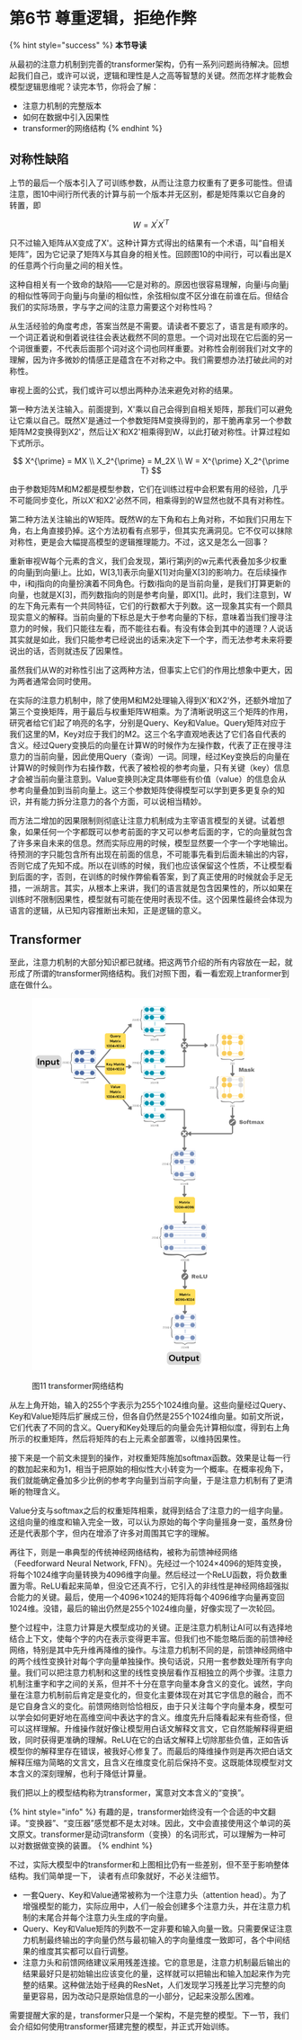 # 第6节 尊重逻辑，拒绝作弊

{% hint style="success" %}
**本节导读**

从最初的注意力机制到完善的transformer架构，仍有一系列问题尚待解决。回想起我们自己，或许可以说，逻辑和理性是人之高等智慧的关键。然而怎样才能教会模型逻辑思维呢？读完本节，你将会了解：

* 注意力机制的完整版本
* 如何在数据中引入因果性
* transformer的网络结构
{% endhint %}

## 对称性缺陷

上节的最后一个版本引入了可训练参数，从而让注意力权重有了更多可能性。但请注意，图10中间行所代表的计算与前一个版本并无区别，都是矩阵乘以它自身的转置，即

$$
W = X^{\prime} X^{\prime T}
$$

只不过输入矩阵从X变成了X'。这种计算方式得出的结果有一个术语，叫“自相关矩阵”，因为它记录了矩阵X与其自身的相关性。回顾图10的中间行，可以看出是X的任意两个行向量之间的相关性。

这种自相关有一个致命的缺陷——它是对称的。原因也很容易理解，向量i与向量j的相似性等同于向量j与向量i的相似性，余弦相似度不区分谁在前谁在后。但结合我们的实际场景，字与字之间的注意力需要这个对称性吗？

从生活经验的角度考虑，答案当然是不需要。请读者不要忘了，语言是有顺序的。一个词正着说和倒着说往往会表达截然不同的意思。一个词对出现在它后面的另一个词很重要，不代表后面那个词对这个词也同样重要。对称性会削弱我们对文字的理解，因为许多微妙的情感正是蕴含在不对称之中。我们需要想办法打破此间的对称性。

审视上面的公式，我们或许可以想出两种办法来避免对称的结果。

第一种方法关注输入。前面提到，X'乘以自己会得到自相关矩阵，那我们可以避免让它乘以自己。既然X'是通过一个参数矩阵M变换得到的，那干脆再拿另一个参数矩阵M2变换得到X2'，然后让X'和X2'相乘得到W，以此打破对称性。计算过程如下式所示。

$$
X^{\prime} = MX \\
X_2^{\prime} = M_2X \\
W = X^{\prime} X_2^{\prime T}
$$

由于参数矩阵M和M2都是模型参数，它们在训练过程中会积累有用的经验，几乎不可能同步变化，所以X'和X2'必然不同，相乘得到的W显然也就不具有对称性。

第二种方法关注输出的W矩阵。既然W的左下角和右上角对称，不如我们只用左下角，右上角直接扔掉。这个方法初看有点邪乎，但其实充满洞见。它不仅可以抹除对称性，更是会大幅提高模型的逻辑推理能力。不过，这又是怎么一回事？

重新审视W每个元素的含义，我们会发现，第i行第j列的w元素代表叠加多少权重的向量j到向量i上。比如，W\[3,1]表示向量X\[1]对向量X\[3]的影响力。在后续操作中，i和j指向的向量扮演着不同角色。行数i指向的是当前向量，是我们打算更新的向量，也就是X\[3]，而列数指向的则是参考向量，即X\[1]。此时，我们注意到，W的左下角元素有一个共同特征，它们的行数都大于列数。这一现象其实有一个颇具现实意义的解释。当前向量的下标总是大于参考向量的下标，意味着当我们搜寻注意力的时候，我们只能往左看，而不能往右看。有没有体会到其中的道理？人说话其实就是如此，我们只能参考已经说出的话来决定下一个字，而无法参考未来将要说出的话，否则就违反了因果性。

虽然我们从W的对称性引出了这两种方法，但事实上它们的作用比想象中更大，因为两者通常会同时使用。

在实际的注意力机制中，除了使用M和M2处理输入得到X'和X2'外，还额外增加了第三个变换矩阵，用于最后与权重矩阵W相乘。为了清晰说明这三个矩阵的作用，研究者给它们起了响亮的名字，分别是Query、Key和Value。Query矩阵对应于我们这里的M，Key对应于我们的M2。这三个名字直观地表达了它们各自代表的含义。经过Query变换后的向量在计算W的时候作为左操作数，代表了正在搜寻注意力的当前向量，因此使用Query（查询）一词。同理，经过Key变换后的向量在计算W的时候则作为右操作数，代表了被检视的参考向量，只有关键（key）信息才会被当前向量注意到。Value变换则决定具体哪些有价值（value）的信息会从参考向量叠加到当前向量上。这三个参数矩阵使得模型可以学到更多更复杂的知识，并有能力拆分注意力的各个方面，可以说相当精妙。

而方法二增加的因果限制则彻底让注意力机制成为主宰语言模型的关键。试着想象，如果任何一个字都既可以参考前面的字又可以参考后面的字，它的向量就包含了许多来自未来的信息。然而实际应用的时候，模型显然要一个字一个字地输出。待预测的字只能包含所有出现在前面的信息，不可能事先看到后面未输出的内容，否则它成了先知不成。所以在训练的时候，我们也应该保留这个性质，不让模型看到后面的字，否则，在训练的时候作弊偷看答案，到了真正使用的时候就会手足无措，一派胡言。其实，从根本上来讲，我们的语言就是包含因果性的，所以如果在训练时不限制因果性，模型就有可能在使用时表现不佳。这个因果性最终会体现为语言的逻辑，从已知内容推断出未知，正是逻辑的意义。

## Transformer

至此，注意力机制的大部分知识都已就绪。把这两节介绍的所有内容放在一起，就形成了所谓的transformer网络结构。我们对照下图，看一看宏观上tranformer到底在做什么。

<figure><img src=".gitbook/assets/transformer.png" alt=""><figcaption><p>图11 transformer网络结构</p></figcaption></figure>

从左上角开始，输入的255个字表示为255个1024维向量。这些向量经过Query、Key和Value矩阵后扩展成三份，但各自仍然是255个1024维向量。如前文所说，它们代表了不同的含义。Query和Key处理后的向量会先计算相似度，得到右上角所示的权重矩阵，然后将矩阵的右上元素全部置零，以维持因果性。

接下来是一个前文未提到的操作，对权重矩阵施加softmax函数。效果是让每一行的数加起来和为1，相当于把原始的相似性大小转变为一个概率。在概率视角下，我们就能确定叠加多少比例的参考字向量到当前字向量，于是注意力机制有了更清晰的物理含义。

Value分支与softmax之后的权重矩阵相乘，就得到结合了注意力的一组字向量。这组向量的维度和输入完全一致，可以认为原始的每个字向量摇身一变，虽然身份还是代表那个字，但内在增添了许多对周围其它字的理解。

再往下，则是一串典型的传统神经网络结构，被称为前馈神经网络（Feedforward Neural Network, FFN）。先经过一个1024×4096的矩阵变换，将每个1024维字向量转换为4096维字向量。然后经过一个ReLU函数，将负数重置为零。ReLU看起来简单，但没它还真不行，它引入的非线性是神经网络超强拟合能力的关键。最后，使用一个4096×1024的矩阵将每个4096维字向量再变回1024维。没错，最后的输出仍然是255个1024维向量，好像实现了一次轮回。

整个过程中，注意力计算是大模型成功的关键。正是注意力机制让AI可以有选择地结合上下文，使每个字的内在表示变得更丰富。但我们也不能忽略后面的前馈神经网络，特别是其中先升维再降维的操作。与注意力机制不同的是，前馈神经网络中的两个线性变换针对每个字向量单独操作。换句话说，只用一套参数处理所有字向量。我们可以把注意力机制和这里的线性变换层看作互相独立的两个步骤。注意力机制注重字和字之间的关系，但并不十分在意字向量本身含义的变化。诚然，字向量在注意力机制前后肯定是变化的，但变化主要体现在对其它字信息的融合，而不是它自身含义的变化。前馈网络则恰恰相反，由于只关注每个字向量本身，模型可以学会如何更好地在高维空间中表达字的含义。维度先升后降看起来有些奇怪，但可以这样理解。升维操作就好像让模型用白话文解释文言文，它自然能解释得更细致，同时获得更准确的理解。ReLU在它的白话文解释上切除那些负值，正如告诉模型你的解释里存在错误，被我好心修复了。而最后的降维操作则是再次把白话文解释压缩为简略的文言文，且含义在维度变化前后保持不变。这既能体现模型对文本含义的深刻理解，也利于降低计算量。

我们把以上的模型结构称为transformer，寓意对文本含义的“变换”。

{% hint style="info" %}
有趣的是，transformer始终没有一个合适的中文翻译。“变换器”、“变压器”感觉都不是太对味。因此，文中会直接使用这个单词的英文原文。transformer是动词transform（变换）的名词形式，可以理解为一种可以对数据做变换的装置。
{% endhint %}

不过，实际大模型中的transformer和上图相比仍有一些差别，但不至于影响整体结构。我们简单提一下， 读者有点印象就好，不必关注细节。

* 一套Query、Key和Value通常被称为一个注意力头（attention head）。为了增强模型的能力，实际应用中，人们一般会创建多个注意力头，并在注意力机制的末尾合并每个注意力头生成的字向量。
* Query、Key和Value矩阵的列数不一定非要和输入向量一致。只需要保证注意力机制最终输出的字向量仍然与最初输入的字向量维度一致即可，各个中间结果的维度其实都可以自行调整。
* 注意力头和前馈网络建议采用残差连接。它的意思是，注意力机制最后输出的结果最好只是初始输出应该变化的量，这样就可以把输出和输入加起来作为完整的结果。这种做法始于经典的ResNet，人们发现学习残差比学习完整的向量更容易，因为改动只是原始信息的一小部分，记起来没那么困难。

需要提醒大家的是，transformer只是一个架构，不是完整的模型。下一节，我们会介绍如何使用transformer搭建完整的模型，并正式开始训练。
